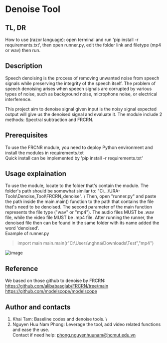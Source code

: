 # Denoise Tool
## TL, DR
How to use (razor language): open terminal and run 'pip install -r requirements.txt', then open runner.py, edit the folder link and filetype (mp4 or wav) then run.

## Description
Speech denoising is the process of removing unwanted noise from speech signals while preserving the integrity of the speech itself. 
The problem of speech denoising arises when speech signals are corrupted by various types of noise, such as background noise, microphone noise, or electrical interference.

This project aim to denoise signal given input is the noisy signal expected output will give us the denoised signal and evaluate it. The module include 2 methods: Spectral subtraction and FRCRN.

## Prerequisites
To use the FRCNR module, you need to deploy Python environment and install the modules in requirements.txt \
Quick install can be implemented by 'pip install -r requirements.txt'
## Usage explaination
To use the module, locate to the folder that's contain the module. The folder's path should be somewhat similar to: "C:\...\URA-Tools\Denoise_Tool\FRCRN_denoise". \ 
Then, open "runner.py" and paste the path inside the main.main() function to the path that contains the file that's need to be denoised. The second parameter of the main function represents the file type ("wav" or "mp4"). The audio files MUST be .wav file, while the video file MUST be .mp4 file.
After running the runner, the denoised file then can be found in the same folder with its name added the word 'denoised'. \
Example of runner.py

> 
> import main
> main.main(r"C:\Users\nghna\Downloads\Test","mp4")
>
![image](https://github.com/user-attachments/assets/fd9ab169-92b0-48d2-8565-b7016fa399bf)

## Reference
We based on those github to denoise by FRCRN: \
https://github.com/alibabasglab/FRCRN/tree/main  \
https://github.com/modelscope/modelscope

## Author and contacts
1. Khai Tam: Baseline codes and denoise tools. \
2. Nguyen Huu Nam Phong: Leverage the tool, add video related functions and ease the use. \
Contact if need help: phong.nguyenhuunam@hcmut.edu.vn


